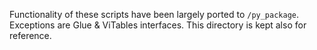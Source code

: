 Functionality of these scripts have been largely ported to `/py_package`. Exceptions are Glue & ViTables interfaces. This directory is kept also for reference.
